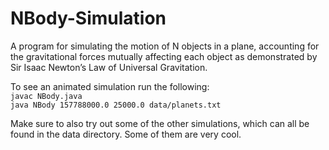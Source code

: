 # NBody-Simulation
A program for simulating the motion of N objects in a plane, accounting for the gravitational forces mutually affecting each object as demonstrated by Sir Isaac Newton’s Law of Universal Gravitation.

To see an animated simulation run the following:  
`javac NBody.java`  
`java NBody 157788000.0 25000.0 data/planets.txt`  

Make sure to also try out some of the other simulations, which can all be found in the data directory. Some of them are very cool.
